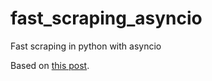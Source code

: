 # fast_scraping_asyncio
Fast scraping in python with asyncio

Based on [this post](https://compiletoi.net/fast-scraping-in-python-with-asyncio/).
